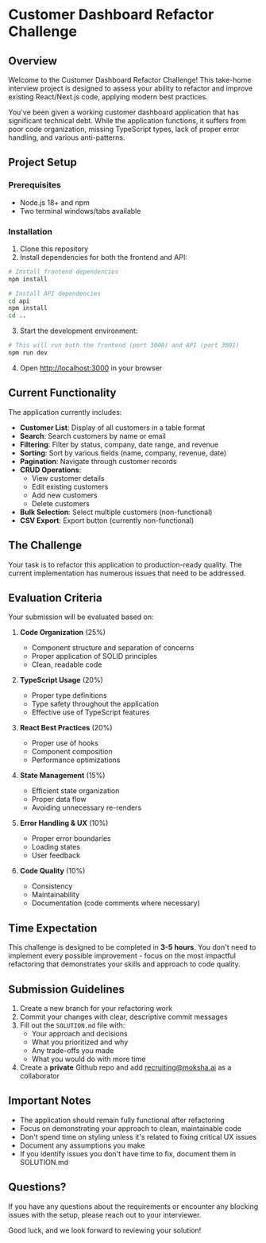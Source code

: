 # Customer Dashboard Refactor Challenge

## Overview

Welcome to the Customer Dashboard Refactor Challenge! This take-home interview project is designed to assess your ability to refactor and improve existing React/Next.js code, applying modern best practices.

You've been given a working customer dashboard application that has significant technical debt. While the application functions, it suffers from poor code organization, missing TypeScript types, lack of proper error handling, and various anti-patterns.

## Project Setup

### Prerequisites

- Node.js 18+ and npm
- Two terminal windows/tabs available

### Installation

1. Clone this repository
2. Install dependencies for both the frontend and API:

```bash
# Install frontend dependencies
npm install

# Install API dependencies
cd api
npm install
cd ..
```

3. Start the development environment:

```bash
# This will run both the frontend (port 3000) and API (port 3001)
npm run dev
```

4. Open [http://localhost:3000](http://localhost:3000) in your browser

## Current Functionality

The application currently includes:

- **Customer List**: Display of all customers in a table format
- **Search**: Search customers by name or email
- **Filtering**: Filter by status, company, date range, and revenue
- **Sorting**: Sort by various fields (name, company, revenue, date)
- **Pagination**: Navigate through customer records
- **CRUD Operations**:
  - View customer details
  - Edit existing customers
  - Add new customers
  - Delete customers
- **Bulk Selection**: Select multiple customers (non-functional)
- **CSV Export**: Export button (currently non-functional)

## The Challenge

Your task is to refactor this application to production-ready quality. The current implementation has numerous issues that need to be addressed.

## Evaluation Criteria

Your submission will be evaluated based on:

1. **Code Organization** (25%)
   - Component structure and separation of concerns
   - Proper application of SOLID principles
   - Clean, readable code

2. **TypeScript Usage** (20%)
   - Proper type definitions
   - Type safety throughout the application
   - Effective use of TypeScript features

3. **React Best Practices** (20%)
   - Proper use of hooks
   - Component composition
   - Performance optimizations

4. **State Management** (15%)
   - Efficient state organization
   - Proper data flow
   - Avoiding unnecessary re-renders

5. **Error Handling & UX** (10%)
   - Proper error boundaries
   - Loading states
   - User feedback

6. **Code Quality** (10%)
   - Consistency
   - Maintainability
   - Documentation (code comments where necessary)

## Time Expectation

This challenge is designed to be completed in **3-5 hours**. You don't need to implement every possible improvement - focus on the most impactful refactoring that demonstrates your skills and approach to code quality.

## Submission Guidelines

1. Create a new branch for your refactoring work
2. Commit your changes with clear, descriptive commit messages
3. Fill out the `SOLUTION.md` file with:
   - Your approach and decisions
   - What you prioritized and why
   - Any trade-offs you made
   - What you would do with more time
4. Create a **private** Github repo and add recruiting@moksha.ai as a collaborator

## Important Notes

- The application should remain fully functional after refactoring
- Focus on demonstrating your approach to clean, maintainable code
- Don't spend time on styling unless it's related to fixing critical UX issues
- Document any assumptions you make
- If you identify issues you don't have time to fix, document them in SOLUTION.md

## Questions?

If you have any questions about the requirements or encounter any blocking issues with the setup, please reach out to your interviewer.

Good luck, and we look forward to reviewing your solution!
